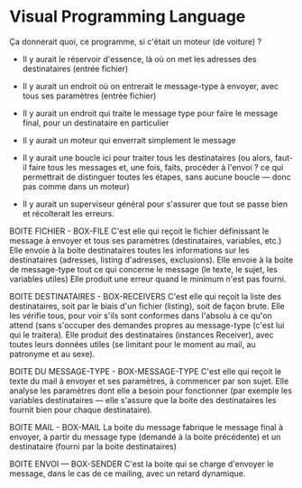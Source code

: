# Visual Programming Language

Ça donnerait quoi, ce programme, si c'était un moteur (de voiture) ?

- Il y aurait le réservoir d'essence, là où on met les adresses des destinataires (entrée fichier)
- Il y aurait un endroit où on entrerait le message-type à envoyer, avec tous ses paramètres (entrée fichier)

- Il y aurait un endroit qui traite le message type pour faire le message final, pour un destinataire en particulier
- Il y aurait un moteur qui enverrait simplement le message
- Il y aurait une boucle ici pour traiter tous les destinataires (ou alors, faut-il faire tous les messages et, une fois, faits, procéder à l'envoi ? ce qui permettrait de distinguer toutes les étapes, sans aucune boucle — donc pas comme dans un moteur)

- Il y aurait un superviseur général pour s'assurer que tout se passe bien et récolterait les erreurs.

BOITE FICHIER - BOX-FILE
C'est elle qui reçoit le fichier définissant le message à envoyer et tous ses paramètres (destinataires, variables, etc.)
Elle envoie à la boite destinataires toutes les informations sur les destinataires (adresses, listing d'adresses, exclusions).
Elle envoie à la boite de message-type tout ce qui concerne le message (le texte, le sujet, les variables utiles)
Elle produit une erreur quand le minimum n'est pas fourni.

BOITE DESTINATAIRES - BOX-RECEIVERS
C'est elle qui reçoit la liste des destinataires, soit par le biais d'un fichier (listing), soit de façon brute.
Elle les vérifie tous, pour voir s'ils sont conformes dans l'absolu à ce qu'on attend (sans s'occuper des demandes propres au message-type (c'est lui qui le traitera).
Elle produit des destinataires (instances Receiver), avec toutes leurs données utiles (se limitant pour le moment au mail, au patronyme et au sexe).

BOITE DU MESSAGE-TYPE - BOX-MESSAGE-TYPE
C'est elle qui reçoit le texte du mail à envoyer et ses paramètres, à commencer par son sujet.
Elle analyse les paramètres dont elle a besoin pour fonctionner (par exemple les variables destinataires — elle s'assure que la boite des destinataires les fournit bien pour chaque destinataire).

BOITE MAIL - BOX-MAIL
La boite du message fabrique le message final à envoyer, à partir du message type (demandé à la boite précédente) et un destinataire (fourni par la boite destinataires)

BOITE ENVOI — BOX-SENDER
C'est la boite qui se charge d'envoyer le message, dans le cas de ce mailing, avec un retard dynamique.
